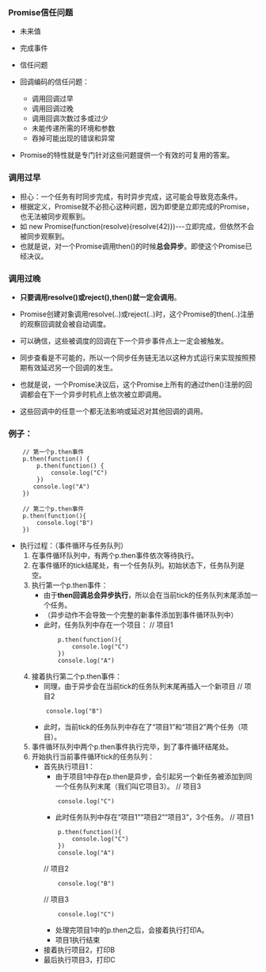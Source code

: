 ### Promise信任问题
* 未来值
* 完成事件
* 信任问题

* 回调编码的信任问题：
    * 调用回调过早
    * 调用回调过晚
    * 调用回调次数过多或过少
    * 未能传递所需的环境和参数
    * 吞掉可能出现的错误和异常

* Promise的特性就是专门针对这些问题提供一个有效的可复用的答案。

### 调用过早 
* 担心：一个任务有时同步完成，有时异步完成，这可能会导致竞态条件。
* 根据定义，Promise就不必担心这种问题，因为即使是立即完成的Promise，也无法被同步观察到。
* 如 new Promise(function(resolve){resolve(42)})---立即完成，但依然不会被同步观察到。
* 也就是说，对一个Promise调用then()的时候**总会异步**。即使这个Promise已经决议。

### 调用过晚
* **只要调用resolve()或reject(),then()就一定会调用**。
* Promise创建对象调用resolve(..)或reject(..)时，这个Promise的then(..)注册的观察回调就会被自动调度。
* 可以确信，这些被调度的回调在下一个异步事件点上一定会被触发。


* 同步查看是不可能的，所以一个同步任务链无法以这种方式运行来实现按照预期有效延迟另一个回调的发生。
* 也就是说，一个Promise决议后，这个Promise上所有的通过then()注册的回调都会在下一个异步时机点上依次被立即调用。
* 这些回调中的任意一个都无法影响或延迟对其他回调的调用。

### 例子：
```
    // 第一个p.then事件
    p.then(function() {
        p.then(function() {
            console.log("C")
        })
       console.log("A") 
    })

    // 第二个p.then事件
    p.then(function(){
        console.log("B")
    })
```
* 执行过程：（事件循环与任务队列）
    1. 在事件循环队列中，有两个p.then事件依次等待执行。
    2. 在事件循环的tick结尾处，有一个任务队列。初始状态下，任务队列是空。
    3. 执行第一个p.then事件：
        * 由于**then回调总会异步执行**，所以会在当前tick的任务队列末尾添加一个任务。
        * （异步动作不会导致一个完整的新事件添加到事件循环队列中）
        * 此时，任务队列中存在一个项目：
            // 项目1
            ```
                p.then(function(){
                    console.log("C")
                })
                console.log("A")
            ```
    4. 接着执行第二个p.then事件：
        * 同理，由于异步会在当前tick的任务队列末尾再插入一个新项目
        // 项目2
        ```
            console.log("B")
        ```        
        * 此时，当前tick的任务队列中存在了“项目1”和“项目2”两个任务（项目）。
    5. 事件循环队列中两个p.then事件执行完毕，到了事件循环结尾处。
    6. 开始执行当前事件循环tick的任务队列：
        * 首先执行项目1：
            * 由于项目1中存在p.then是异步，会引起另一个新任务被添加到同一个任务队列末尾（我们叫它项目3）。
            // 项目3
            ```
                console.log("C")
            ```
            * 此时任务队列中存在“项目1”“项目2”“项目3”，3个任务。
            // 项目1
            ```
                p.then(function(){
                    console.log("C")
                })
                console.log("A")
            ```
            // 项目2
            ```
                console.log("B")
            ``` 
            // 项目3
            ```
                console.log("C")
            ``` 
            * 处理完项目1中的p.then之后，会接着执行打印A。
            * 项目1执行结束
        * 接着执行项目2，打印B
        * 最后执行项目3，打印C



